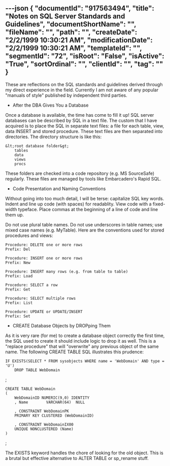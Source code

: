 ---json
{
  "documentId": "917563494",
  "title": "Notes on SQL Server Standards and Guidelines",
  "documentShortName": "",
  "fileName": "",
  "path": "",
  "createDate": "2/2/1999 10:30:21 AM",
  "modificationDate": "2/2/1999 10:30:21 AM",
  "templateId": "",
  "segmentId": "72",
  "isRoot": "False",
  "isActive": "True",
  "sortOrdinal": "",
  "clientId": "",
  "tag": ""
}
---

These are reflections on the SQL standards and guidelines derived through my direct experience in the field. Currently I am not aware of any popular &quot;manuals of style&quot; published by independent third parties.


* After the DBA Gives You a Database

Once a database is available, the time has come to fill it up! SQL server databases can be described by SQL in a text file. The custom that I have acquired is to place the SQL in separate text files: a file for each table, view, data INSERT and stored procedure. These text files are then separated into directories. The directory structure is like this:

    &lt;root database folder&gt;
        tables
        data
        views
        procs

These folders are checked into a code repository (e.g. MS SourceSafe) regularly. These files are managed by tools like Embarcadero's Rapid SQL.


* Code Presentation and Naming Conventions

Without going into too much detail, I will be terse: capitalize SQL key words. Indent and line up code (with spaces) for readablity. View code with a fixed-width typeface. Place commas at the beginning of a line of code and line them up.

Do not use plural table names. Do not use underscores in table names; use mixed case names (e.g. MyTable). Here are the conventions used for stored procedures and views:

    Procedure: DELETE one or more rows
    Prefix: Del
    
    Procedure: INSERT one or more rows
    Prefix: New

    Procedure: INSERT many rows (e.g. from table to table)
    Prefix: Load

    Procedure: SELECT a row
    Prefix: Get

    Procedure: SELECT multiple rows
    Prefix: List

    Procedure: UPDATE or UPDATE/INSERT
    Prefix: Set


* CREATE Database Objects by DROPping Them

As it is very rare (for me) to create a database object correctly the first time, the SQL used to create it should include logic to drop it as well. This is a &quot;replace procedure&quot; that will &quot;overwrite&quot; any previous object of the same name. The following CREATE TABLE SQL illustrates this prudence:

    IF EXISTS(SELECT * FROM sysobjects WHERE name = 'WebDomain' AND type = 'U')
        DROP TABLE WebDomain
;

    CREATE TABLE WebDomain
    (
        WebDomainID NUMERIC(9,0) IDENTITY
        , Name        VARCHAR(64)  NULL
  
        , CONSTRAINT WebDomainPK
        PRIMARY KEY CLUSTERED (WebDomainID)
  
        , CONSTRAINT WebDomainIX00
        UNIQUE NONCLUSTERED (Name)
    )
;

The EXISTS keyword handles the chore of looking for the old object. This is a brutal but effective alternative to ALTER TABLE or sp_rename stuff.
